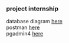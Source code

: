 ### project internship       

database diagram [here](https://dbdiagram.io/d/64b188b302bd1c4a5e1950d1)      
postman [here](https://speeding-meadow-248825.postman.co/workspace/store-locator~0e4e15a4-a8b7-4dbc-8061-7f563c29c996/collection/21455249-1e506a63-6c83-4273-972f-1ca949b45971)          
pgadmin4 [here](http://127.0.0.1/pgadmin4/browser/)            

